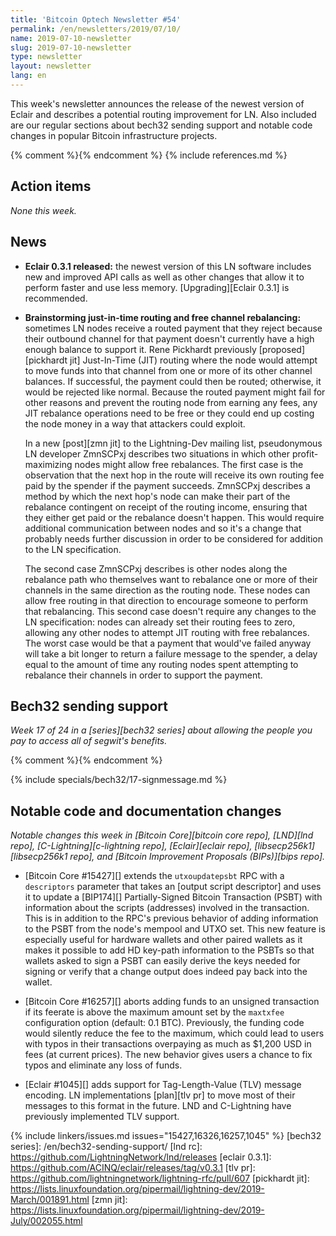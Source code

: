 ```yaml
---
title: 'Bitcoin Optech Newsletter #54'
permalink: /en/newsletters/2019/07/10/
name: 2019-07-10-newsletter
slug: 2019-07-10-newsletter
type: newsletter
layout: newsletter
lang: en
---
```

This week's newsletter announces the release of the newest version of
Eclair and describes a potential routing improvement for LN.  Also
included are our regular sections about bech32 sending support and
notable code changes in popular Bitcoin infrastructure projects.

{% comment %}<!-- include references.md below the fold but above any Jekyll/Liquid variables-->{% endcomment %}
{% include references.md %}

## Action items

*None this week.*

## News

- **Eclair 0.3.1 released:** the newest version of this LN software
  includes new and improved API calls as well as other changes that allow
  it to perform faster and use less memory.  [Upgrading][Eclair 0.3.1]
  is recommended.

- **Brainstorming just-in-time routing and free channel rebalancing:**
  sometimes LN nodes receive a routed payment that they reject because
  their outbound channel for that payment doesn't currently have a high
  enough balance to support it.  Rene Pickhardt previously
  [proposed][pickhardt jit] Just-In-Time (JIT) routing where the node
  would attempt to move funds into that channel from one or more of its
  other channel balances.  If successful, the payment could then be
  routed; otherwise, it would be rejected like normal.  Because the
  routed payment might fail for other reasons and prevent the routing
  node from earning any fees, any JIT rebalance operations need to be
  free or they could end up costing the node money in a way that
  attackers could exploit.

    In a new [post][zmn jit] to the Lightning-Dev mailing list,
    pseudonymous LN developer ZmnSCPxj describes two situations in which
    other profit-maximizing nodes might allow free rebalances.  The
    first case is the observation that the next hop in the route
    will receive its own routing fee paid
    by the spender if the payment succeeds.  ZmnSCPxj describes a method
    by which the next hop's node can make their part of the rebalance contingent on
    receipt of the routing income, ensuring that they either get
    paid or the rebalance doesn't happen.  This would require additional
    communication between nodes and so it's a change that probably needs
    further discussion in order to be considered for addition to the LN
    specification.

    The second case ZmnSCPxj describes is other nodes along the
    rebalance path who themselves want to rebalance one or more of their
    channels in the same direction as the routing node.  These nodes can
    allow free routing in that direction to encourage someone to perform
    that rebalancing.  This second case doesn't require any changes to
    the LN specification: nodes can already set their routing fees to
    zero, allowing any other nodes to attempt JIT routing with free
    rebalances.  The worst case would be that a payment that would've
    failed anyway will take a bit longer to return a failure message to
    the spender, a delay equal to the amount of time any routing nodes
    spent attempting to rebalance their channels in order to support the
    payment.

## Bech32 sending support

*Week 17 of 24 in a [series][bech32 series] about allowing the people
you pay to access all of segwit's benefits.*

{% comment %}<!-- weekly reminder for harding: check Bech32 Adoption
wiki page for changes -->{% endcomment %}

{% include specials/bech32/17-signmessage.md %}

## Notable code and documentation changes

*Notable changes this week in [Bitcoin Core][bitcoin core repo],
[LND][lnd repo], [C-Lightning][c-lightning repo], [Eclair][eclair repo],
[libsecp256k1][libsecp256k1 repo], and [Bitcoin Improvement Proposals
(BIPs)][bips repo].*

- [Bitcoin Core #15427][] extends the `utxoupdatepsbt` RPC with a `descriptors` parameter
  that takes an [output script descriptor] and uses it to update a
  [BIP174][] Partially-Signed Bitcoin Transaction (PSBT) with
  information about the scripts (addresses) involved in the transaction.
  This is in addition to the RPC's previous behavior of adding
  information to the PSBT from the node's mempool and UTXO set.  This
  new feature is especially useful for hardware wallets and other paired
  wallets as it makes it possible to add HD key-path information to the
  PSBTs so that wallets asked to sign a PSBT can easily derive the keys
  needed for signing or verify that a change output does indeed pay back
  into the wallet.

- [Bitcoin Core #16257][] aborts adding funds to an unsigned transaction
  if its feerate is above the maximum amount set by the `maxtxfee`
  configuration option (default: 0.1 BTC).  Previously, the funding code
  would silently reduce the fee to the maximum, which could lead to
  users with typos in their transactions overpaying as much as $1,200
  USD in fees (at current prices).  The new behavior gives users a
  chance to fix typos and eliminate any loss of funds.

- [Eclair #1045][] adds support for Tag-Length-Value (TLV) message
  encoding.  LN implementations [plan][tlv pr] to move most of their
  messages to this format in the future.  LND and C-Lightning have
  previously implemented TLV support.

{% include linkers/issues.md issues="15427,16326,16257,1045" %}
[bech32 series]: /en/bech32-sending-support/
[lnd rc]: https://github.com/LightningNetwork/lnd/releases
[eclair 0.3.1]: https://github.com/ACINQ/eclair/releases/tag/v0.3.1
[tlv pr]: https://github.com/lightningnetwork/lightning-rfc/pull/607
[pickhardt jit]: https://lists.linuxfoundation.org/pipermail/lightning-dev/2019-March/001891.html
[zmn jit]: https://lists.linuxfoundation.org/pipermail/lightning-dev/2019-July/002055.html
